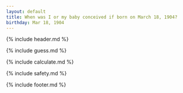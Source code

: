 ```yaml
---
layout: default
title: When was I or my baby conceived if born on March 18, 1904?
birthday: Mar 18, 1904
---
```


{% include header.md %}

{% include guess.md %}

{% include calculate.md %}

{% include safety.md %}

{% include footer.md %}



